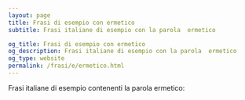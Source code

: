 ```yaml
---
layout: page
title: Frasi di esempio con ermetico 
subtitle: Frasi italiane di esempio con la parola  ermetico

og_title: Frasi di esempio con ermetico 
og_description: Frasi italiane di esempio con la parola  ermetico
og_type: website
permalink: /frasi/e/ermetico.html
---
```


Frasi italiane di esempio contenenti la parola ermetico:



